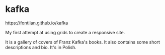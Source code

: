 # kafka

https://fontilan.github.io/kafka

My first attempt at using grids to create a responsive site.

It is a gallery of covers of Franz Kafka's books.
It also contains some short descriptions and bio.
It's in Polish.

